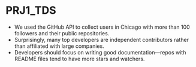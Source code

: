 # PRJ1_TDS
- We used the GitHub API to collect users in Chicago with more than 100 followers and their public repositories.
- Surprisingly, many top developers are independent contributors rather than affiliated with large companies.
- Developers should focus on writing good documentation—repos with README files tend to have more stars and watchers.
